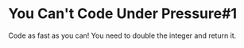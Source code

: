 # You Can't Code Under Pressure#1 

Code as fast as you can! You need to double the integer and return it.
